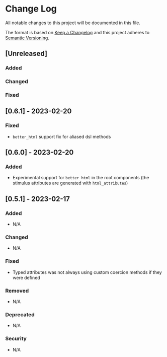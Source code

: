 
# Change Log
All notable changes to this project will be documented in this file.

The format is based on [Keep a Changelog](http://keepachangelog.com/)
and this project adheres to [Semantic Versioning](http://semver.org/).

## [Unreleased]

### Added

### Changed

### Fixed

## [0.6.1] - 2023-02-20

### Fixed

- `better_html` support fix for aliased dsl methods


## [0.6.0] - 2023-02-20

### Added

- Experimental support for `better_html` in the root components (the stimulus attributes are generated with `html_attributes`)



## [0.5.1] - 2023-02-17

### Added

- N/A

### Changed

- N/A

### Fixed

- Typed attributes was not always using custom coercion methods if they were defined 

### Removed

- N/A

### Deprecated

- N/A

### Security

- N/A

